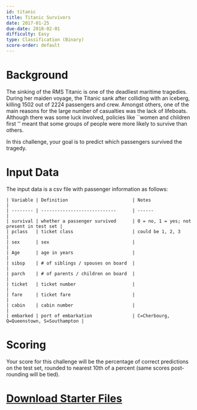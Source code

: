 ```yaml
---
id: titanic
title: Titanic Survivors
date: 2017-01-25
due-date: 2018-02-01
difficulty: Easy
type: Classification (Binary)
score-order: default
---
```


# Background

The sinking of the RMS Titanic is one of the deadliest maritime tragedies.
During her maiden voyage, the Titanic sank after colliding with an iceberg,
killing 1502 out of 2224 passengers and crew. Amongst others, one of the main
reasons for the large number of casualties was the lack of lifeboats. Although
there was some luck involved, policies like ``women and children first '' meant
that some groups of people were more likely to survive than others.


In this challenge, your goal is to predict which passengers survived the
tragedy.

# Input Data

The input data is a csv file with passenger information as follows:

```
| Variable | Definition                        | Notes                                    |  
| -------- | ----------------------------      | ------                                   |  
| survival | whether a passenger survived      | 0 = no, 1 = yes; not present in test set |  
| pclass   | ticket class                      | could be 1, 2, 3                         |  
| sex      | sex                               |                                          |  
| Age      | age in years                      |                                          |  
| sibsp    | # of siblings / spouses on board  |                                          |  
| parch    | # of parents / children on board  |                                          |  
| ticket   | ticket number                     |                                          |  
| fare     | ticket fare                       |                                          |  
| cabin    | cabin number                      |                                          |  
| embarked | port of embarkation               | C=Cherbourg, Q=Queenstown, S=Southampton |  
```

# Scoring

Your score for this challenge will be the percentage of correct predictions on
the test set, rounded to nearest 10th of a percent (same scores post-rounding
will be tied).

# [Download Starter Files](https://drive.google.com/file/d/1lWi9uEYfIbc1m_PnPQJcPWBe9XzSHqCU/view?usp=sharing)
